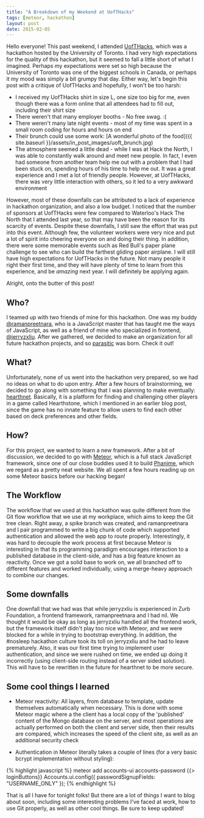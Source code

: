 ```yaml
---
title: "A Breakdown of my Weekend at UofTHacks"
tags: [meteor, hackathon]
layout: post
date: 2015-02-05
---
```


Hello everyone! This past weekend, I attended [UofTHacks](https://www.hackerleague.org/hackathons/uofthacks), which was a hackathon hosted by the University of Toronto. I had very high expectations for the quality of this hackathon, but it seemed to fall a little short of what I imagined. Perhaps my expectations were set so high because the University of Toronto was one of the biggest schools in Canada, or perhaps it my mood was simply a bit grumpy that day. Either way, let's begin this post with a critique of UofTHacks and hopefully, I won't be too harsh:

- I received my UofTHacks shirt in size L, one size too big for me, even though there was a form online that all attendees had to fill out, including their shirt size
- There weren't that many employer booths - No free swag. :(
- There weren't many late night events - most of my time was spent in a small room coding for hours and hours on end
- Their brunch could use some work: [A wonderful photo of the food]({{ site.baseurl }}/assets/in_post_images/uoft_brunch.jpg)
- The atmosphere seemed a little dead - while I was at Hack the North, I was able to constantly walk around and meet new people. In fact, I even had someone from another team help me out with a problem that I had been stuck on, spending hours of his time to help me out. It was a great experience and I met a lot of friendly people. However, at UofTHacks, there was very little interaction with others, so it led to a very awkward environment

However, most of these downfalls can be attributed to a lack of experience in hackathon organization, and also a low budget. I noticed that the number of sponsors at UofTHacks were few compared to Waterloo's Hack The North that I attended last year, so that may have been the reason for its scarcity of events. Despite these downfalls, I still saw the effort that was put into this event. Although few, the volunteer workers were very nice and put a lot of spirit into cheering everyone on and doing their thing. In addition, there were some memorable events such as Red Bull's paper plane challenge to see who can build the farthest gliding paper airplane. I will still have high expectations for UofTHacks in the future. Not many people it right their first time, and they will have plenty of time to learn from this experience, and be _amazing_ next year. I will definitely be applying again.

Alright, onto the butter of this post!

## Who?

I teamed up with two friends of mine for this hackathon. One was my buddy [@ramanpreetnara](https://github.com/ramanpreetnara), who is a JavaScript master that has taught me the ways of JavaScript, as well as a friend of mine who specialized in frontend, [@jerryzxliu](https://github.com/jerryzxliu). After we gathered, we decided to make an organization for all future hackathon projects, and so [parasitic](https://github.com/parasitic) was born. Check it out!

## What?

Unfortunately, none of us went into the hackathon very prepared, so we had no ideas on what to do upon entry. After a few hours of brainstorming, we decided to go along with something that I was planning to make eventually: [hearthnet](https://github.com/parasitic/hearthnet). Basically, it is a platform for finding and challenging other players in a game called Hearthstone, which I mentioned in an earlier blog post, since the game has no innate feature to allow users to find each other based on deck preferences and other fields.

## How?

For this project, we wanted to learn a new framework. After a bit of discussion, we decided to go with [Meteor](https://www.meteor.com/), which is a full stack JavaScript framework, since one of our close buddies used it to build [Phanime](http://phanime.com/), which we regard as a pretty neat website. We all spent a few hours reading up on some Meteor basics before our hacking began!

## The Workflow

The workflow that we used at this hackathon was quite different from the Git flow workflow that we use at my workplace, which aims to keep the Git tree clean. Right away, a spike branch was created, and ramanpreetnara and I pair programmed to write a big chunk of code which supported authentication and allowed the web app to route properly. Interestingly, it was hard to decouple the work process at first because Meteor is interesting in that its programming paradigm encourages interaction to a published database in the client-side, and has a big feature known as reactivity. Once we got a solid base to work on, we all branched off to different features and worked individually, using a merge-heavy approach to combine our changes.

## Some downfalls

One downfall that we had was that while jerryzxliu is experienced in Zurb Foundation, a frontend framework, ramanpreetnara and I had nil. We thought it would be okay as long as jerryzxliu handled all the frontend work, but the framework itself didn't play too nice with Meteor, and we were blocked for a while in trying to bootstrap everything. In addition, the #nosleep hackathon culture took its toll on jerryzxliu and he had to leave prematurely. Also, it was our first time trying to implement user authentication, and since we were rushed on time, we ended up doing it incorrectly (using client-side routing instead of a server sided solution). This will have to be rewritten in the future for hearthnet to be more secure.

## Some cool things I learned

- Meteor reactivity: All layers, from database to template, update themselves automatically when necessary. This is done with some Meteor magic where a the client has a local copy of the 'published' content of the Mongo database on the server, and most operations are actually performed on both the client and server side, then their results are compared, which increases the speed of the client site, as well as an additional security check

- Authentication in Meteor literally takes a couple of lines (for a very basic bcrypt implementation without styling):

{% highlight javascript %}
meteor add accounts-ui accounts-password
{{> loginButtons}}
Accounts.ui.config({
  passwordSignupFields: "USERNAME_ONLY"
});
{% endhighlight %}

That is all I have for tonight folks! But there are a lot of things I want to blog about soon, including some interesting problems I've faced at work, how to use Git properly, as well as other cool things. Be sure to keep updated!
<!--end-->
